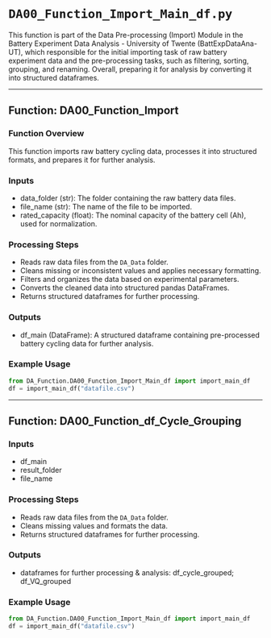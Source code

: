 # `DA00_Function_Import_Main_df.py`

This function is part of the Data Pre-processing (Import) Module in the Battery Experiment Data Analysis - University of Twente (BattExpDataAna-UT), which responsible for the initial importing task of raw battery experiment data and the pre-processing tasks, such as filtering, sorting, grouping, and renaming. Overall, preparing it for analysis by converting it into structured dataframes.

---
## **Function: DA00_Function_Import**
### **Function Overview**
This function imports raw battery cycling data, processes it into structured formats, and prepares it for further analysis.

### **Inputs**
- data_folder (str): The folder containing the raw battery data files.
- file_name (str): The name of the file to be imported.
- rated_capacity (float): The nominal capacity of the battery cell (Ah), used for normalization.

### **Processing Steps**
- Reads raw data files from the `DA_Data` folder.
- Cleans missing or inconsistent values and applies necessary formatting.
- Filters and organizes the data based on experimental parameters.
- Converts the cleaned data into structured pandas DataFrames.
- Returns structured dataframes for further processing.

### **Outputs**
- df_main (DataFrame): A structured dataframe containing pre-processed battery cycling data for further analysis.

### **Example Usage**
```python
from DA_Function.DA00_Function_Import_Main_df import import_main_df
df = import_main_df("datafile.csv")
```

---
## **Function: DA00_Function_df_Cycle_Grouping**
### **Inputs**
- df_main
- result_folder
- file_name

### **Processing Steps**
- Reads raw data files from the `DA_Data` folder.
- Cleans missing values and formats the data.
- Returns structured dataframes for further processing.

### **Outputs**
- dataframes for further processing & analysis: df_cycle_grouped; df_VQ_grouped

### **Example Usage**
```python
from DA_Function.DA00_Function_Import_Main_df import import_main_df
df = import_main_df("datafile.csv")
```

